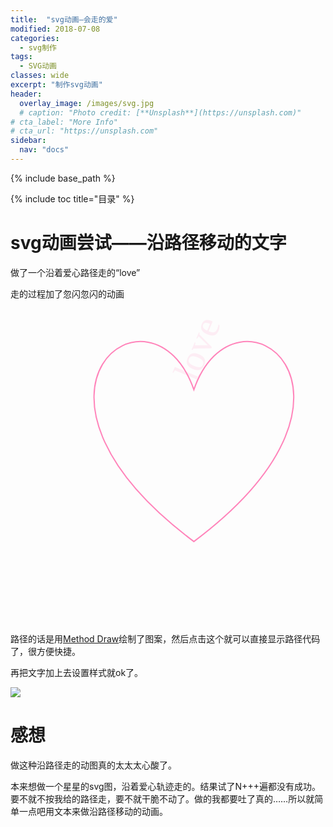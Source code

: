 ```yaml
---
title:  "svg动画—会走的爱"
modified: 2018-07-08
categories: 
  - svg制作
tags:
  - SVG动画
classes: wide
excerpt: "制作svg动画"
header:
  overlay_image: /images/svg.jpg
  # caption: "Photo credit: [**Unsplash**](https://unsplash.com)"
# cta_label: "More Info"
# cta_url: "https://unsplash.com"
sidebar:
  nav: "docs"
---
```


{% include base_path %}

{% include toc title="目录" %}

# svg动画尝试——沿路径移动的文字

做了一个沿着爱心路径走的“love”

走的过程加了忽闪忽闪的动画

<body>
<svg width="600" height="600" xmlns="http://www.w3.org/2000/svg">
  <text font-family="Kristen ITC" font-size="60" x="0" y="0" fill="#ff84ba">
  	love
  	<animate attributeName="opacity" values="0;1;1;1;1;0" dur="2s" repeatCount="indefinite" />
    <animateMotion path="m293.39055,129.87398c65.88283,-189.00813 324.01393,0 0,243.01045c-324.01393,-243.01045 -65.88283,-432.01858 0,-243.01045z" begin="0s" dur="5s" rotate="auto" repeatCount="indefinite"/>
  </text>
  <path d="m293.39055,129.87398c65.88283,-189.00813 324.01393,0 0,243.01045c-324.01393,-243.01045 -65.88283,-432.01858 0,-243.01045z" stroke="#ff84ba" stroke-width="2" fill="none" />
</svg>
</body>

路径的话是用[Method Draw](http://editor.method.ac/)绘制了图案，然后点击这个就可以直接显示路径代码了，很方便快捷。

再把文字加上去设置样式就ok了。

![](https://upload-images.jianshu.io/upload_images/9437529-e52b517e4c5531d7.jpg?imageMogr2/auto-orient/strip%7CimageView2/2/w/1240)

# 感想

做这种沿路径走的动图真的太太太心酸了。

本来想做一个星星的svg图，沿着爱心轨迹走的。结果试了N+++遍都没有成功。要不就不按我给的路径走，要不就干脆不动了。做的我都要吐了真的……所以就简单一点吧用文本来做沿路径移动的动画。
